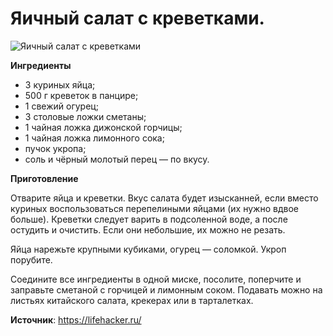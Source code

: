 # Яичный салат с креветками.

![Яичный салат с креветками](/images/Kulinar/Salad/yayca_krevetki.jpg 'Яичный салат с креветками')

**Ингредиенты**

- 3 куриных яйца;
- 500 г креветок в панцире;
- 1 свежий огурец;
- 3 столовые ложки сметаны;
- 1 чайная ложка дижонской горчицы;
- 1 чайная ложка лимонного сока;
- пучок укропа;
- соль и чёрный молотый перец — по вкусу.

**Приготовление**

Отварите яйца и креветки. Вкус салата будет изысканней, если вместо куриных воспользоваться перепелиными яйцами (их нужно вдвое больше). Креветки следует варить в подсоленной воде, а после остудить и очистить. Если они небольшие, их можно не резать.

Яйца нарежьте крупными кубиками, огурец — соломкой. Укроп порубите.

Соедините все ингредиенты в одной миске, посолите, поперчите и заправьте сметаной с горчицей и лимонным соком. Подавать можно на листьях китайского салата, крекерах или в тарталетках.

**Источник**: https://lifehacker.ru/
